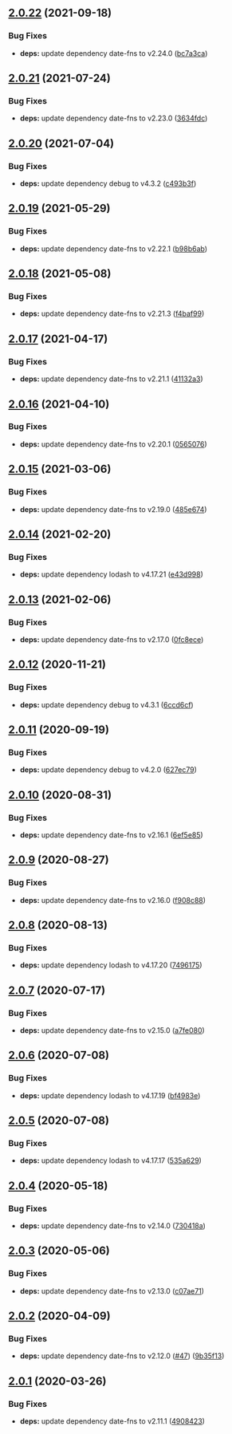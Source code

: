 ## [2.0.22](https://github.com/aquariuslt/nest-rabbitmq-appender/compare/v2.0.21...v2.0.22) (2021-09-18)


### Bug Fixes

* **deps:** update dependency date-fns to v2.24.0 ([bc7a3ca](https://github.com/aquariuslt/nest-rabbitmq-appender/commit/bc7a3ca18de81718bf46256ea8ecef8187b6cc02))

## [2.0.21](https://github.com/aquariuslt/nest-rabbitmq-appender/compare/v2.0.20...v2.0.21) (2021-07-24)


### Bug Fixes

* **deps:** update dependency date-fns to v2.23.0 ([3634fdc](https://github.com/aquariuslt/nest-rabbitmq-appender/commit/3634fdcb3455852b965c9815b32a9568317f6bbd))

## [2.0.20](https://github.com/aquariuslt/nest-rabbitmq-appender/compare/v2.0.19...v2.0.20) (2021-07-04)


### Bug Fixes

* **deps:** update dependency debug to v4.3.2 ([c493b3f](https://github.com/aquariuslt/nest-rabbitmq-appender/commit/c493b3fff3513a9b45bae23e93ae9ca7931d21f5))

## [2.0.19](https://github.com/aquariuslt/nest-rabbitmq-appender/compare/v2.0.18...v2.0.19) (2021-05-29)


### Bug Fixes

* **deps:** update dependency date-fns to v2.22.1 ([b98b6ab](https://github.com/aquariuslt/nest-rabbitmq-appender/commit/b98b6abdb95f422b624f129518cf5c51b435a849))

## [2.0.18](https://github.com/aquariuslt/nest-rabbitmq-appender/compare/v2.0.17...v2.0.18) (2021-05-08)


### Bug Fixes

* **deps:** update dependency date-fns to v2.21.3 ([f4baf99](https://github.com/aquariuslt/nest-rabbitmq-appender/commit/f4baf99cc0360bfbd7ac18fafd876388f66e8280))

## [2.0.17](https://github.com/aquariuslt/nest-rabbitmq-appender/compare/v2.0.16...v2.0.17) (2021-04-17)


### Bug Fixes

* **deps:** update dependency date-fns to v2.21.1 ([41132a3](https://github.com/aquariuslt/nest-rabbitmq-appender/commit/41132a3a920c702ab2d7b46f04561c2a63482078))

## [2.0.16](https://github.com/aquariuslt/nest-rabbitmq-appender/compare/v2.0.15...v2.0.16) (2021-04-10)


### Bug Fixes

* **deps:** update dependency date-fns to v2.20.1 ([0565076](https://github.com/aquariuslt/nest-rabbitmq-appender/commit/0565076cb750465bd2204d29d509284376e8315b))

## [2.0.15](https://github.com/aquariuslt/nest-rabbitmq-appender/compare/v2.0.14...v2.0.15) (2021-03-06)


### Bug Fixes

* **deps:** update dependency date-fns to v2.19.0 ([485e674](https://github.com/aquariuslt/nest-rabbitmq-appender/commit/485e674bab90efa43a50c34545fb76598fd05041))

## [2.0.14](https://github.com/aquariuslt/nest-rabbitmq-appender/compare/v2.0.13...v2.0.14) (2021-02-20)


### Bug Fixes

* **deps:** update dependency lodash to v4.17.21 ([e43d998](https://github.com/aquariuslt/nest-rabbitmq-appender/commit/e43d998de7f06782a2ee55010954aab4045ed9b0))

## [2.0.13](https://github.com/aquariuslt/nest-rabbitmq-appender/compare/v2.0.12...v2.0.13) (2021-02-06)


### Bug Fixes

* **deps:** update dependency date-fns to v2.17.0 ([0fc8ece](https://github.com/aquariuslt/nest-rabbitmq-appender/commit/0fc8ece166439e882a8f094325ef8c03a9e35a6e))

## [2.0.12](https://github.com/aquariuslt/nest-rabbitmq-appender/compare/v2.0.11...v2.0.12) (2020-11-21)


### Bug Fixes

* **deps:** update dependency debug to v4.3.1 ([6ccd6cf](https://github.com/aquariuslt/nest-rabbitmq-appender/commit/6ccd6cf12ca2bd9348b74f1e3f4a597c1b88cc7a))

## [2.0.11](https://github.com/aquariuslt/nest-rabbitmq-appender/compare/v2.0.10...v2.0.11) (2020-09-19)


### Bug Fixes

* **deps:** update dependency debug to v4.2.0 ([627ec79](https://github.com/aquariuslt/nest-rabbitmq-appender/commit/627ec795bb7835f5d3df3b528e967ca3dcab9729))

## [2.0.10](https://github.com/aquariuslt/nest-rabbitmq-appender/compare/v2.0.9...v2.0.10) (2020-08-31)


### Bug Fixes

* **deps:** update dependency date-fns to v2.16.1 ([6ef5e85](https://github.com/aquariuslt/nest-rabbitmq-appender/commit/6ef5e85fc653b7bc7a3cbb652fa4414c114e93a8))

## [2.0.9](https://github.com/aquariuslt/nest-rabbitmq-appender/compare/v2.0.8...v2.0.9) (2020-08-27)


### Bug Fixes

* **deps:** update dependency date-fns to v2.16.0 ([f908c88](https://github.com/aquariuslt/nest-rabbitmq-appender/commit/f908c88a6ab6c5ed4f663aa9e90a74f58c34e6e1))

## [2.0.8](https://github.com/aquariuslt/nest-rabbitmq-appender/compare/v2.0.7...v2.0.8) (2020-08-13)


### Bug Fixes

* **deps:** update dependency lodash to v4.17.20 ([7496175](https://github.com/aquariuslt/nest-rabbitmq-appender/commit/7496175cc86c645473ff502d6fda83fe236930d1))

## [2.0.7](https://github.com/aquariuslt/nest-rabbitmq-appender/compare/v2.0.6...v2.0.7) (2020-07-17)


### Bug Fixes

* **deps:** update dependency date-fns to v2.15.0 ([a7fe080](https://github.com/aquariuslt/nest-rabbitmq-appender/commit/a7fe080e98c08235f329172dfbaaeb6c8763335d))

## [2.0.6](https://github.com/aquariuslt/nest-rabbitmq-appender/compare/v2.0.5...v2.0.6) (2020-07-08)


### Bug Fixes

* **deps:** update dependency lodash to v4.17.19 ([bf4983e](https://github.com/aquariuslt/nest-rabbitmq-appender/commit/bf4983e7d90475c1069f666d135ddb2c790fad4b))

## [2.0.5](https://github.com/aquariuslt/nest-rabbitmq-appender/compare/v2.0.4...v2.0.5) (2020-07-08)


### Bug Fixes

* **deps:** update dependency lodash to v4.17.17 ([535a629](https://github.com/aquariuslt/nest-rabbitmq-appender/commit/535a629f0ea06afaa0ce294f214ee780a2f00d7f))

## [2.0.4](https://github.com/aquariuslt/nest-rabbitmq-appender/compare/v2.0.3...v2.0.4) (2020-05-18)


### Bug Fixes

* **deps:** update dependency date-fns to v2.14.0 ([730418a](https://github.com/aquariuslt/nest-rabbitmq-appender/commit/730418ad381b4bb250850bc751fc1c80aa509648))

## [2.0.3](https://github.com/aquariuslt/nest-rabbitmq-appender/compare/v2.0.2...v2.0.3) (2020-05-06)


### Bug Fixes

* **deps:** update dependency date-fns to v2.13.0 ([c07ae71](https://github.com/aquariuslt/nest-rabbitmq-appender/commit/c07ae71ae74337a3e6d12db1e660f62cb0ab61ec))

## [2.0.2](https://github.com/aquariuslt/nest-rabbitmq-appender/compare/v2.0.1...v2.0.2) (2020-04-09)


### Bug Fixes

* **deps:** update dependency date-fns to v2.12.0 ([#47](https://github.com/aquariuslt/nest-rabbitmq-appender/issues/47)) ([9b35f13](https://github.com/aquariuslt/nest-rabbitmq-appender/commit/9b35f13db8545b3920c4e6ec97578adc54f6179e))

## [2.0.1](https://github.com/aquariuslt/nest-rabbitmq-appender/compare/v2.0.0...v2.0.1) (2020-03-26)


### Bug Fixes

* **deps:** update dependency date-fns to v2.11.1 ([4908423](https://github.com/aquariuslt/nest-rabbitmq-appender/commit/4908423abd1d6466855000f44a3e643235383111))
